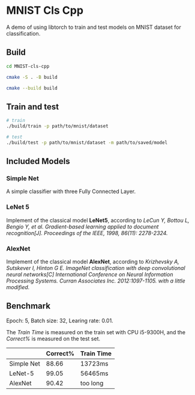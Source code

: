 # MNIST Cls Cpp

A demo of using libtorch to train and test models on MNIST dataset for classification.

## Build

``` bash
cd MNIST-cls-cpp

cmake -S . -B build

cmake --build build
```

## Train and test

``` bash
# train
./build/train -p path/to/mnist/dataset

# test
./build/test -p path/to/mnist/dataset -m path/to/saved/model
```

## Included Models

### Simple Net

A simple classifier with three Fully Connected Layer.

### LeNet 5

Implement of the classical model **LeNet5**, according to *LeCun Y, Bottou L, Bengio Y, et al. Gradient-based learning applied to document recognition[J]. Proceedings of the IEEE, 1998, 86(11): 2278-2324.*

### AlexNet

Implement of the classical model **AlexNet**, according to *Krizhevsky A, Sutskever I, Hinton G E. ImageNet classification with deep convolutional neural networks[C] International Conference on Neural Information Processing Systems. Curran Associates Inc. 2012:1097-1105. with a little modified.*

## Benchmark

Epoch: 5, Batch size: 32, Learing rate: 0.01.

The *Train Time* is measured on the train set with CPU i5-9300H, and the *Correct%* is measured on the test set.

|            | Correct% | Train Time |
| ---------- | -------- | ---------- |
| Simple Net |   88.66  |   13723ms  |
|  LeNet-5   |   99.05  |   56465ms  |
|  AlexNet   |   90.42  |  too long  |

